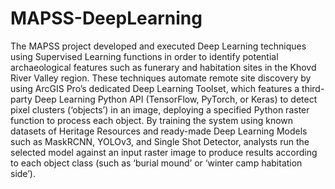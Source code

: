 # MAPSS-DeepLearning

The MAPSS project developed and executed Deep Learning techniques using Supervised Learning functions in order to identify potential archaeological features such as funerary and habitation sites in the Khovd River Valley region. These techniques automate remote site discovery by using ArcGIS Pro’s dedicated Deep Learning Toolset, which features a third-party Deep Learning Python API (TensorFlow, PyTorch, or Keras) to detect pixel clusters (‘objects’) in an image, deploying a specified Python raster function to process each object. By training the system using known datasets of Heritage Resources and ready-made Deep Learning Models such as MaskRCNN, YOLOv3, and Single Shot Detector, analysts run the selected model against an input raster image to produce results according to each object class (such as ‘burial mound’ or ‘winter camp habitation side’).
